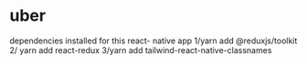 # uber
dependencies installed for this react- native app
1/yarn add @reduxjs/toolkit
2/ yarn add react-redux
3/yarn add tailwind-react-native-classnames
